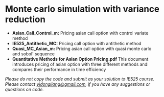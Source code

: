 # Monte carlo simulation with variance reduction
- **Asian_Call_Control_m:** Pricing asian call option with control variate method
- **IE525_Antithetic_MC:** Pricing call option with antithetic method
- **Quasi_MC_Asian_m:** Pricing asian call option with quasi monte carlo and sobol' sequence
- **Quantitative Methods for Asian Option Pricing.pdf** This document introduces pricing of asian option with three different methods and compares their performance in time efficiency

*Please do not copy the code and submit as your solution to IE525 course.
Please contact yidongliang@gmail.com, if you have any suggestions or questions on code.*
